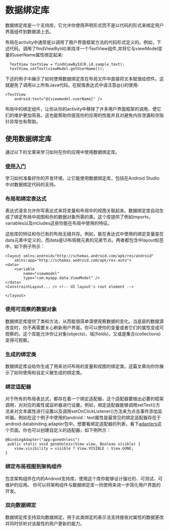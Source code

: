 
# 数据绑定库 

数据绑定库是一个支持库，它允许你使用声明形式而不是以代码的形式来绑定用户界面组件到数据源上去。

布局在activity中通常是以调用了用户界面框架方法的代码形式定义的。例如，下述代码，调用了findViewById()来找寻一个TextView组件,并将它与viewModel变量的userName属性绑定起来:

      TextView textView = findViewById(R.id.sample_text);
      textView.setText(viewModel.getUserName());

下述的例子中展示了如何使用数据绑定库在布局文件中直接将文本赋值给控件。这就避免了调用以上所有Java代码。在赋值表达式中请注意@{}的使用:


    <TextView
        android:text="@{viewmodel.userName}" />
        
布局中的绑定组件，让你从你的activity中移除了许多用户界面框架的调用，使它们的维护更加简易。这也能帮助你提高你的应用的性能并且对避免内存泄漏和空指针异常也有帮助。    
   
## 使用数据绑定库

通过以下的文章来学习如何在你的应用中使用数据绑定库。

### [使用入门](https://github.com/jinyulei0710/kaixue-docs/blob/master/JetPack/DataBinding/%E5%AE%98%E6%96%B9%E6%95%99%E7%A8%8B%E7%BF%BB%E8%AF%91/%E4%BD%BF%E7%94%A8%E5%85%A5%E9%97%A8.md)

学习如何准备好你的开发环境，让它能使用数据绑定库，包括在Android Studio中对数据绑定代码的支持。

### 布局和绑定表达式

表达式语言允许你写表达式来将变量和布局中的视图关联起来。数据绑定库自动生成了绑定布局中视图和你的数据对象所需的类。这个库提供了例如imports，variables以及includes这些你能在布局中使用的特征。

这些库的特征和你已有的布局无缝共存。例如，能在表达式中使用的绑定变量是在data元素中定义的，而data是UI布局根元素的兄弟节点。两者都包含中layout标签中，如下例子所示：
    
    <layout xmlns:android="http://schemas.android.com/apk/res/android"
        xmlns:app="http://schemas.android.com/apk/res-auto">
    <data>
        <variable
            name="viewmodel"
            type="com.myapp.data.ViewModel" />
    </data>
    <ConstraintLayout... /> <!-- UI layout's root element -->
   
    </layout>
    
### 使用可观察的数据对象

数据绑定库提供了类和方法，从而能很简单滴使观察数据的变化。当底层的数据源改变时，你不再需要关心刷新用户界面。你可以使你的变量或者它们的属性变成可观察的。这个库能允许你让对象(objects)，域(fields)，又或是集合(collections)变得可观察。

### 生成的绑定类

数据绑定库设给你生成了用来访问布局的变量和视图的绑定类。这篇文章向你你展示了如何使用和自定义被生成的绑定类。

### 绑定适配器

对于所有的布局表达式，都存在着一个绑定适配器，这个适配器要做出必要的框架调用，对对应的属性或监听器进行设置。例如，绑定适配器能够调用setText()方法来对文本属性进行设置以及调用setOnClickListener()方法来为点击事件添加监听器。例如在这个例子中使用的android：text属性是最常见的绑定适配器存在于android.databinding.adapter包中。想要看绑定适配器的列表，看下[adapters](https://android.googlesource.com/platform/frameworks/data-binding/+/studio-master-dev/extensions/baseAdapters/src/main/java/androidx/databinding/adapters)这个页面。你也可以创建自定义的适配器，如下例所示：

    @BindingAdapter("app:goneUnless")
     public static void goneUnless(View view, Boolean visible) {
        view.visibility = visible ? View.VISIBLE : View.GONE;
    }

### 绑定布局视图到架构组件

包含架构组件在内的Android支持库，使用这个库你能够设计强壮的、可测试、可维护的应用。
你可以将架构组件与数据绑定库一同使用来进一步简化用户界面的开发。

### 双向数据绑定

数据绑定库支持双向数据绑定。用于此类绑定的表示法支持接收对属性的数据更改并同时侦听对该属性的用户更新的能力。


    
    
